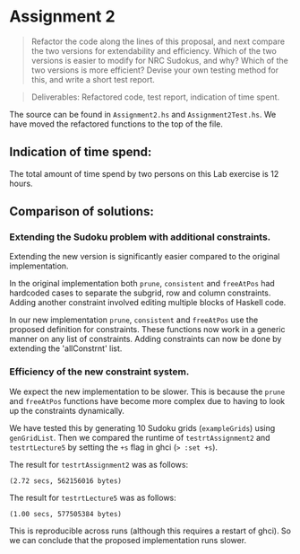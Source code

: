 # Assignment 2

> Refactor the code along the lines of this proposal, and next compare the two versions for extendability and efficiency. Which of the two versions is easier to modify for NRC Sudokus, and why? Which of the two versions is more efficient? Devise your own testing method for this, and write a short test report.

> Deliverables: Refactored code, test report, indication of time spent.

The source can be found in `Assignment2.hs` and `Assignment2Test.hs`. We have moved the refactored functions to the top of the file.

## Indication of time spend:
The total amount of time spend by two persons on this Lab exercise is 12 hours.

## Comparison of solutions:

### Extending the Sudoku problem with additional constraints.
Extending the new version is significantly easier compared to the original implementation.

In the original implementation both `prune`, `consistent` and `freeAtPos` had hardcoded cases to separate the subgrid, row and column constraints. Adding another constraint involved editing multiple blocks of Haskell code.

In our new implementation `prune`, `consistent`  and `freeAtPos` use the proposed definition for constraints. These functions now work in a generic manner on any list of constraints.
Adding constraints can now be done by extending the 'allConstrnt' list.

### Efficiency of the new constraint system.
We expect the new implementation to be slower. This is because the `prune` and `freeAtPos` functions have become more complex due to having to look up the constraints dynamically.

We have tested this by generating 10 Sudoku grids (`exampleGrids`) using `genGridList`.
Then we compared the runtime of `testrtAssignment2` and `testrtLecture5` by setting the `+s` flag in ghci (`> :set +s`).

The result for `testrtAssignment2` was as follows:
```
(2.72 secs, 562156016 bytes)
```

The result for `testrtLecture5` was as follows: 
```
(1.00 secs, 577505384 bytes)
```
This is reproducible across runs (although this requires a restart of ghci). So we can conclude that the proposed implementation runs slower.
